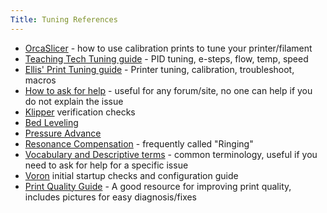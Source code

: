 ```yaml
---
Title: Tuning References
---
```

- [OrcaSlicer](https://github.com/SoftFever/OrcaSlicer/wiki/Calibration) - how to use calibration prints to tune your printer/filament
- [Teaching Tech Tuning guide](https://teachingtechyt.github.io/calibration.html) - PID tuning, e-steps, flow, temp, speed
- [Ellis' Print Tuning guide](https://ellis3dp.com/Print-Tuning-Guide/) - Printer tuning, calibration, troubleshoot, macros
- [How to ask for help](https://www.reddit.com/media?url=https%3A%2F%2Fi.redd.it%2Fz8rtq0q252541.jpg) - useful for any forum/site, no one can help if you do not explain the issue
- [Klipper](https://www.klipper3d.org/Config_checks.html) verification checks
- [Bed Leveling](https://www.klipper3d.org/Bed_Level.html)
- [Pressure Advance](https://www.klipper3d.org/Pressure_Advance.html)
- [Resonance Compensation](https://www.klipper3d.org/Resonance_Compensation.html) - frequently called "Ringing"
- [Vocabulary and Descriptive terms](https://all3dp.com/2/3d-printing-terminology-3d-printing-terms/) - common terminology, useful if you need to ask for help for a specific issue
- [Voron](https://docs.vorondesign.com/build/startup/#initial-startup-checks) initial startup checks and configuration guide
- [Print Quality Guide](https://www.simplify3d.com/resources/print-quality-troubleshooting/) - A good resource for improving print quality, includes pictures for easy diagnosis/fixes